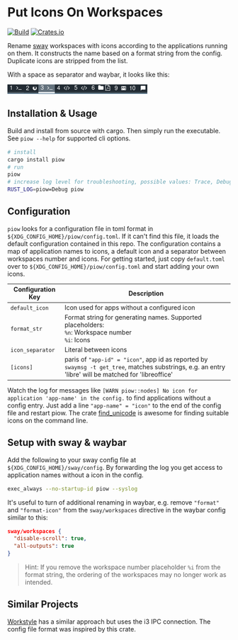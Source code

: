 # Put Icons On Workspaces

[![Build](https://img.shields.io/github/workflow/status/KuabeM/piow/build-master)](https://github.com/KuabeM/piow/actions?query=workflow%3Abuild-master)
[![Crates.io](https://img.shields.io/crates/v/piow.svg)](https://crates.io/crates/piow)

Rename [sway] workspaces with icons according to the applications running on them. It constructs the
name based on a format string from the config. Duplicate icons are stripped from the list.

With a space as separator and waybar, it looks like this:

![](piow.png)

## Installation & Usage

Build and install from source with cargo. Then simply run the executable. See `piow --help` for
supported cli options.

```bash
# install
cargo install piow
# run
piow
# increase log level for troubleshooting, possible values: Trace, Debug, Info, Warn, Error
RUST_LOG=piow=Debug piow
```

## Configuration

`piow` looks for a configuration file in toml format in `${XDG_CONFIG_HOME}/piow/config.toml`. If it
can't find this file, it loads the default configuration contained in this repo. The configuration
contains a map of application names to icons, a default icon and a separator between workspaces
number and icons. For getting started, just copy `default.toml` over to
`${XDG_CONFIG_HOME}/piow/config.toml` and start adding your own icons.

| Configuration Key | Description                                                                                                                                            |
|-------------------|--------------------------------------------------------------------------------------------------------------------------------------------------------|
| `default_icon`    | Icon used for apps without a configured icon                                                                                                           |
| `format_str`      | Format string for generating names. Supported placeholders:<br/>  `%n`: Workspace number<br/>  `%i`: Icons                                             |
| `icon_separator`  | Literal between icons                                                                                                                                  |
| `[icons]`         | paris of `"app-id" = "icon"`, app id as reported by `swaymsg -t get_tree`, matches substrings, e.g. an entry 'libre' will be matched for 'libreoffice' |

Watch the log for messages like `[WARN piow::nodes] No icon for application 'app-name' in the
config.` to find applications without a config entry. Just add a line `"app-name" = "icon"` to the
end of the config file and restart piow. The crate [find_unicode] is awesome for finding suitable
icons on the command line.

## Setup with sway & waybar

Add the following to your sway config file at `${XDG_CONFIG_HOME}/sway/config`. By forwarding the
log you get access to application names without a icon in the config.

```bash
exec_always --no-startup-id piow --syslog
```

It's useful to turn of additional renaming in waybar, e.g. remove `"format"` and `"format-icon"`
from the `sway/workspaces` directive in the waybar config similar to this:

```json
sway/workspaces {
  "disable-scroll": true,
  "all-outputs": true
}
```

> Hint: If you remove the workspace number placeholder `%i` from the format string, the ordering of
> the workspaces may no longer work as intended.

## Similar Projects

[Workstyle] has a similar approach but uses the i3 IPC connection. The config file format was
inspired by this crate.

[sway]: https://github.com/swaywm/sway
[find_unicode]: https://crates.io/crates/find_unicode
[Workstyle]: https://github.com/pierrechevalier83/workstyle
